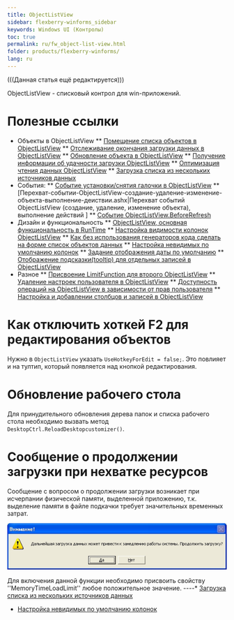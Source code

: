 ```yaml
---
title: ObjectListView
sidebar: flexberry-winforms_sidebar
keywords: Windows UI (Контролы)
toc: true
permalink: ru/fw_object-list-view.html
folder: products/flexberry-winforms/
lang: ru
---
```


(((Данная статья ещё редактируется)))

ObjectListView - списковый контрол для win-приложений.

# Полезные ссылки
* Объекты в ObjectListView
** [Помещение списка объектов в ObjectListView](put-list-objects-in--object-list-view.html)
** [Отслеживание окончания загрузки данных в ObjectListView](end-load-data-in--object-list-view.html)
** [Обновление объекта в ObjectListView](updating-object-in--o-l-v.html)
** [Получение информации об удачности загрузки ОbjectListView](after-fill-data-event-args.html)
** [Оптимизация чтения данных ObjectListView](object-list-view-optimization.html)
** [Загрузка списка из нескольких источников данных](прикладные-системы_Загрузка-списка-из-нескольких-источников.html)
* События:
** [Событие установки/снятия галочки в ObjectListView](event-installing-removing-a-check-in--object-list-view.html)
** [Перехват-событии-ObjectListView-создание-удаление-изменение-объекта-выполнение-деиствии.ashx|Перехват событий ObjectListView (создание, удаление, изменение объекта), выполнение действий ] 
** [Событие ObjectListView.BeforeRefresh](object-list-view_Before-refresh.html)
* Дизайн и функциональность
** [ObjectListView, основная функциональность в RunTime](object-list-view-basic-functionality-in--run-time.html)
** [Настройка видимости колонок ObjectListView](object-list-view-column-visibility-customization.html)
** [Как без использования генераторов кода сделать на форме список объектов данных](make-a-list-of-data-objects-without-generators.html)
** [Настройка невидимых по умолчанию колонок](прикладные-системы_Настроика-невидимых-по-умолчанию-колонок-использование-атрибута--default-visible.html)
** [Задание отображения даты по умолчанию](Формат-отображения-даты-по-умолчанию.html)
** [Отображение подсказки(tooltip) для отдельных записей в ObjectListView ](object-list-view-tool-tip.html)
* Разное
** [Присвоение LimitFunction для второго ObjectListView](assigning--limit-function-second--object-list-view.html)
** [Удаление настроек пользователя в ObjectListView](delete-columns-settings-object-list-view.html)
** [Доступность операций на ObjectListView в зависимости от прав пользователя](object-list-view-rights.html)
** [Настройка и добавлении столбцов и записей в ObjectListView](object-list-view-in--desktop-ctrl.html)

# Как отключить хоткей F2 для редактирования объектов
Нужно в `ObjectListView` указать `UseHotkeyForEdit = false;`. Это повлияет и на тултип, который появляется над кнопкой редактирования.

# Обновление рабочего стола
Для принудительного обновления дерева папок и списка рабочего стола необходимо вызвать метод `DesktopCtrl.ReloadDesktopcustomizer()`.

# Сообщение о продолжении загрузки при нехватке ресурсов
Сообщение с вопросом о продолжении загрузки возникает при исчерпании физической памяти, выделенной приложению, т.к. выделение памяти в файле подкачки требует значительных временных затрат.



![](/images/pages/products/flexberry-winforms/controls/olv/load-question.jpg)



Для включения данной функции необходимо присвоить свойству ''MemoryTimeLoadLimit'' любое положительное значение.
----* [Загрузка списка из нескольких источников данных](прикладные-системы_Загрузка-списка-из-нескольких-источников.html)
* [Настройка невидимых по умолчанию колонок](прикладные-системы_Настроика-невидимых-по-умолчанию-колонок-использование-атрибута--default-visible.html)